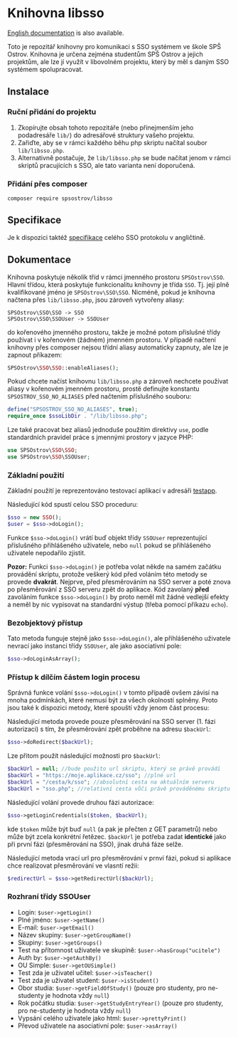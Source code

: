 # Knihovna libsso

[English documentation](README.en.md) is also available.

Toto je repozitář knihovny pro komunikaci s SSO systémem ve škole SPŠ Ostrov. Knihovna je určena zejména studentům SPŠ Ostrov a jejich projektům,
ale lze jí využít v libovolném projektu, který by měl s daným SSO systémem spolupracovat.

## Instalace

### Ruční přidání do projektu

1. Zkopírujte obsah tohoto repozitáře (nebo přinejmenším jeho podadresáře `lib/`) do adresářové struktury vašeho projektu.
2. Zařiďte, aby se v rámci každého běhu php skriptu načítal soubor `lib/libsso.php`.
3. Alternativně postačuje, že `lib/libsso.php` se bude načítat jenom v rámci skriptů pracujících s SSO, ale tato varianta není doporučená.

### Přidání přes composer

```
composer require spsostrov/libsso
```


## Specifikace

Je k dispozici taktéž [specifikace](specification.md) celého SSO protokolu v angličtině.


## Dokumentace

Knihovna poskytuje několik tříd v rámci jmenného prostoru `SPSOstrov\SSO`. Hlavní třídou, která poskytuje funkcionalitu knihovny je třída
`SSO`. Tj. její plně kvalifikované jméno je `SPSOstrov\SSO\SSO`. Nicméně, pokud je knihovna načtena přes `lib/libsso.php`, jsou zároveň vytvořeny aliasy:

```
SPSOstrov\SSO\SSO -> SSO
SPSOstrov\SSO\SSOUser -> SSOUser
```

do kořenového jmenného prostoru, takže je možné potom příslušné třídy používat i v kořenovém (žádném) jmenném prostoru.
V případě načtení knihovny přes composer nejsou třídní aliasy automaticky zapnuty, ale lze je zapnout příkazem:

```php
SPSOstrov\SSO\SSO::enableAliases();
```

Pokud chcete načíst knihovnu `lib/libsso.php` a zároveň nechcete používat aliasy v kořenovém jmenném prostoru, prostě definujte konstantu
`SPSOSTROV_SSO_NO_ALIASES` před načtením příslušného souboru:

```php
define("SPSOSTROV_SSO_NO_ALIASES", true);
require_once $ssoLibDir . "/lib/libsso.php";
```

Lze také pracovat bez aliasů jednoduše použitím direktivy `use`, podle standardních pravidel práce s jmennými prostory v jazyce PHP:

```php
use SPSOstrov\SSO\SSO;
use SPSOstrov\SSO\SSOUser;
```

### Základní použití

Základní použití je reprezentováno testovací aplikací v adresáři [testapp](testapp/).

Následující kód spustí celou SSO proceduru:

```php
$sso = new SSO();
$user = $sso->doLogin();
```

Funkce `$sso->doLogin()` vrátí buď objekt třídy `SSOUser` reprezentující příslušného přihlášeného uživatele, nebo `null` pokud se přihlášeného uživatele nepodařilo zjistit.

**Pozor:** Funkci `$sso->doLogin()` je potřeba volat někde na samém začátku provádění skriptu, protože veškerý kód před voláním této metody se provede **dvakrát**. Nejprve,
před přesměrováním na SSO server a poté znova po přesměrování z SSO serveru zpět do aplikace. Kód zavolaný **před** zavoláním funkce `$sso->doLogin()` by proto neměl mít
žádné vedlejší efekty a neměl by nic vypisovat na standardní výstup (třeba pomocí příkazu `echo`).


### Bezobjektový přístup

Tato metoda funguje stejně jako `$sso->doLogin()`, ale přihlášeného uživatele nevrací jako instanci třídy `SSOUser`, ale jako asociativní pole:

```php
$sso->doLoginAsArray();
```

### Přístup k dílčím částem login procesu

Správná funkce volání `$sso->doLogin()` v tomto případě ovšem závisí na mnoha podmínkách, které nemusí být za všech okolností splněny. Proto jsou také k dispozici metody, které spouští vždy jenom část procesu:


Následující metoda provede pouze přesměrování na SSO server (1. fázi autorizaci) s tím, že přesměrování zpět proběhne na adresu `$backUrl`:
```php
$sso->doRedirect($backUrl);
```

Lze přitom použít následující možnosti pro `$backUrl`:
```php
$backUrl = null; //bude použito url skriptu, který se právě provádí
$backUrl = "https://moje.aplikace.cz/sso"; //plné url
$backUrl = "/cesta/k/sso"; //absolutní cesta na aktuálním serveru
$backUrl = "sso.php"; //relativní cesta vůči právě prováděnému skriptu
```

Následující volání provede druhou fázi autorizace:
```php
$sso->getLoginCredentials($token, $backUrl);
```

kde `$token` může být buď `null` (a pak je přečten z GET parametrů) nebo může být zcela konkrétní řetězec. `$backUrl` je potřeba zadat **identické** jako při první fázi (přesměrování na SSO),
jinak druhá fáze selže.

Následující metoda vrací url pro přesměrování v prnví fázi, pokud si aplikace chce realizovat přesměrování ve vlasntí režii:
```php
$redirectUrl = $sso->getRedirectUrl($backUrl);
```

### Rozhraní třídy SSOUser

* Login: `$user->getLogin()`
* Plné jméno: `$user->getName()`
* E-mail: `$user->getEmail()`
* Název skupiny: `$user->getGroupName()`
* Skupiny: `$user->getGroups()`
* Test na přítomnost uživatele ve skupině: `$user->hasGroup("ucitele")`
* Auth by: `$user->getAuthBy()`
* OU Simple: `$user->getOUSimple()`
* Test zda je uživatel učitel: `$user->isTeacher()`
* Test zda je uživatel student: `$user->isStudent()`
* Obor studia: `$user->getFieldOfStudy()` (pouze pro studenty, pro ne-studenty je hodnota vždy `null`)
* Rok počátku studia: `$user->getStudyEntryYear()` (pouze pro studenty, pro ne-studenty je hodnota vždy `null`)
* Vypsání celého uživatele jako html: `$user->prettyPrint()`
* Převod uživatele na asociativní pole: `$user->asArray()`
